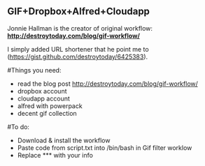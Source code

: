 
## GIF+Dropbox+Alfred+Cloudapp

Jonnie Hallman is the creator of original workflow:
**http://destroytoday.com/blog/gif-workflow/**

I simply added URL shortener that he point me to (https://gist.github.com/destroytoday/6425383).

#Things you need:
- read the blog post http://destroytoday.com/blog/gif-workflow/
- dropbox account
- cloudapp account
- alfred with powerpack
- decent gif collection

#To do:
- Download & install the workflow
- Paste code from script.txt into /bin/bash in Gif filter worklow
- Replace *** with your info



